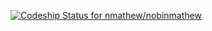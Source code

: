 [![Codeship Status for nmathew/nobinmathew](https://app.codeship.com/projects/51220300-1cad-0138-6a42-425365b65b7a/status?branch=master)](https://app.codeship.com/projects/381881)
